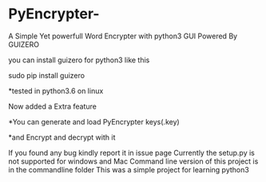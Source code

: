 # PyEncrypter-
A Simple Yet powerfull Word Encrypter with python3
GUI Powered By GUIZERO

you can install guizero for python3 like this

sudo pip install guizero

*tested in python3.6 on linux

Now added a Extra feature

*You can generate and load PyEncrypter keys(.key)

*and Encrypt and decrypt with it

If you found any bug kindly report it in issue page
Currently the setup.py is not supported for windows and Mac 
Command line version of this project is in the commandline folder
This was a simple project for learning python3 
